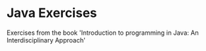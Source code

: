 # Java Exercises

Exercises from the book 'Introduction to programming in Java: An Interdisciplinary Approach'
